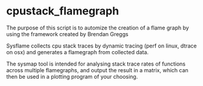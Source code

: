 # cpustack_flamegraph
The purpose of this script is to automize the creation of a flame graph by using the framework created by Brendan Greggs 

Sysflame collects cpu stack traces by dynamic tracing (perf on linux, dtrace on osx) and generates a flamegraph from collected data. 

The sysmap tool is intended for analysing stack trace rates of functions across multiple flamegraphs, and output the result
in a matrix, which can then be used in a plotting program of your choosing. 
